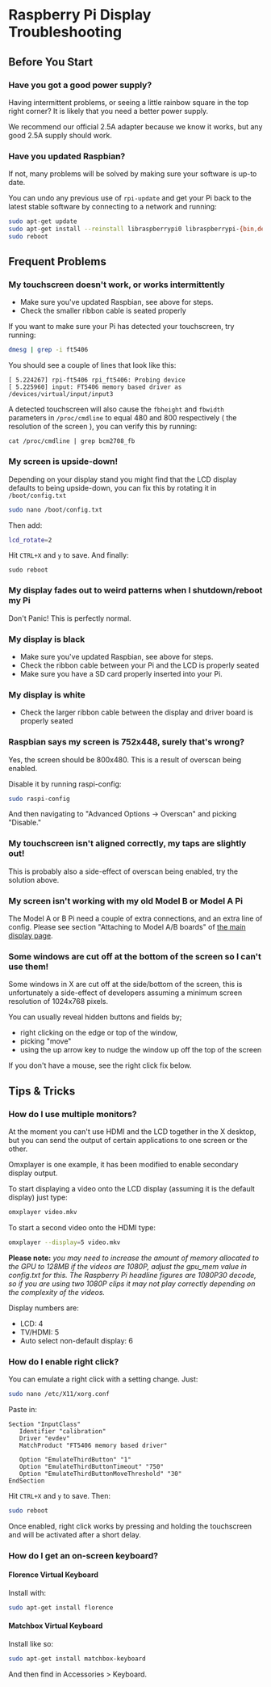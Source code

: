# Raspberry Pi Display Troubleshooting

## Before You Start

### Have you got a good power supply?

Having intermittent problems, or seeing a little rainbow square in the top right corner? It is likely that you need a better power supply.

We recommend our official 2.5A adapter because we know it works, but any good 2.5A supply should work.

### Have you updated Raspbian?

If not, many problems will be solved by making sure your software is up-to date.

You can undo any previous use of `rpi-update` and get your Pi back to the latest stable software by connecting
to a network and running:

```bash
sudo apt-get update
sudo apt-get install --reinstall libraspberrypi0 libraspberrypi-{bin,dev,doc} raspberrypi-bootloader
sudo reboot
```

## Frequent Problems

### My touchscreen doesn't work, or works intermittently

- Make sure you've updated Raspbian, see above for steps.
- Check the smaller ribbon cable is seated properly

If you want to make sure your Pi has detected your touchscreen, try running:

```bash
dmesg | grep -i ft5406
```

You should see a couple of lines that look like this:

```text
[ 5.224267] rpi-ft5406 rpi_ft5406: Probing device
[ 5.225960] input: FT5406 memory based driver as /devices/virtual/input/input3
```

A detected touchscreen will also cause the `fbheight` and `fbwidth` parameters in `/proc/cmdline` to equal 480 and 800 respectively ( the resolution of the screen ), you can verify this by running:

```
cat /proc/cmdline | grep bcm2708_fb
```

### My screen is upside-down!

Depending on your display stand you might find that the LCD display defaults to being upside-down, you can fix this by rotating it in `/boot/config.txt`

```bash
sudo nano /boot/config.txt
```

Then add:

```bash
lcd_rotate=2
```

Hit `CTRL+X` and `y` to save. And finally:

```
sudo reboot
```

### My display fades out to weird patterns when I shutdown/reboot my Pi

Don't Panic! This is perfectly normal.

### My display is black

* Make sure you've updated Raspbian, see above for steps.
* Check the ribbon cable between your Pi and the LCD is properly seated
* Make sure you have a SD card properly inserted into your Pi.

### My display is white

* Check the larger ribbon cable between the display and driver board is properly seated

### Raspbian says my screen is 752x448, surely that's wrong?

Yes, the screen should be 800x480. This is a result of overscan being enabled.

Disable it by running raspi-config:

```bash
sudo raspi-config
```

And then navigating to "Advanced Options -> Overscan" and picking "Disable."

### My touchscreen isn't aligned correctly, my taps are slightly out!

This is probably also a side-effect of overscan being enabled, try the solution above.

### My screen isn't working with my old Model B or Model A Pi

The Model A or B Pi need a couple of extra connections, and an extra line of config. Please see section "Attaching to Model A/B boards" of [the main display page](README.md).

### Some windows are cut off at the bottom of the screen so I can't use them!

Some windows in X are cut off at the side/bottom of the screen, this is unfortunately a side-effect of developers assuming a minimum screen resolution of 1024x768 pixels.

You can usually reveal hidden buttons and fields by;

* right clicking on the edge or top of the window,
* picking "move"
* using the up arrow key to nudge the window up off the top of the screen

If you don't have a mouse, see the right click fix below.

## Tips & Tricks

### How do I use multiple monitors?

At the moment you can't use HDMI and the LCD together in the X desktop, but you can send the output of certain applications to one screen or the other.

Omxplayer is one example, it has been modified to enable secondary display output.

To start displaying a video onto the LCD display (assuming it is the default display) just type:

```bash
omxplayer video.mkv
```

To start a second video onto the HDMI type:

```bash
omxplayer --display=5 video.mkv
```

**Please note:** *you may need to increase the amount of memory allocated to the GPU to 128MB if the videos are 1080P, adjust the gpu_mem value in config.txt for this. The Raspberry Pi headline figures are 1080P30 decode, so if you are using two 1080P clips it may not play correctly depending on the complexity of the videos.*

Display numbers are:

* LCD: 4
* TV/HDMI: 5
* Auto select non-default display: 6

### How do I enable right click?

You can emulate a right click with a setting change. Just:

```bash
sudo nano /etc/X11/xorg.conf
```

Paste in:

```
Section "InputClass"
   Identifier "calibration"
   Driver "evdev"
   MatchProduct "FT5406 memory based driver"

   Option "EmulateThirdButton" "1"
   Option "EmulateThirdButtonTimeout" "750"
   Option "EmulateThirdButtonMoveThreshold" "30"
EndSection
```

Hit `CTRL+X` and `y` to save. Then:

```bash
sudo reboot
```

Once enabled, right click works by pressing and holding the touchscreen and will be activated after a short delay.

### How do I get an on-screen keyboard?

#### Florence Virtual Keyboard

Install with:

```bash
sudo apt-get install florence
```

#### Matchbox Virtual Keyboard

Install like so:

```bash
sudo apt-get install matchbox-keyboard
```

And then find in Accessories > Keyboard.

